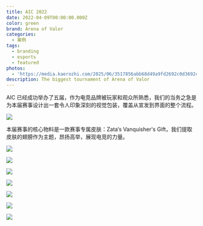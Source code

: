 ```yaml
---
title: AIC 2022
date: 2022-04-09T00:00:00.000Z
color: green
brand: Arena of Valor
categories:
  - 案例
tags:
  - branding
  - esports
  - featured
photos:
  - 'https://media.kaerozhi.com/2025/06/3517856abb68d49a9fd2692c0d3692c8.webp'
description: The biggest tournament of Arena of Valor
---
```

AIC 已经成功举办了五届，作为电竞品牌被玩家和观众所熟悉，我们的当务之急是为本届赛事设计出一套令人印象深刻的视觉包装，覆盖从宣发到界面的整个流程。

<!-- more -->

![](https://media.kaerozhi.com/2025/06/04900e756f2e2d352c2eae3c13063e6f.webp)

本届赛事的核心物料是一款赛事专属皮肤：Zata‘s Vanquisher's Gift，我们提取皮肤的翅膀作为主题，昂扬高举，展现电竞的力量。

![](https://media.kaerozhi.com/2025/06/58e14928d9098dda383d3a7c1210292a.webp)

![](https://media.kaerozhi.com/2025/06/0bc5a53542894f8a5cc09b6dc9ecc34c.webp)

![](https://media.kaerozhi.com/2025/06/39ed3adc4b7a841fdcec14a027983dc8.webp)

![](https://media.kaerozhi.com/2025/06/07f5fe8ab46e1ee4ed21601cd78ab5d2.webp)

![](https://media.kaerozhi.com/2025/06/b6e909dd2f016138973288825f36067c.webp)

![](https://media.kaerozhi.com/2025/06/749cf4a5ab8832067f310d5222698e6a.webp)

![](https://media.kaerozhi.com/2025/06/7d833b2327a77ba548973a582b76f236.webp)
